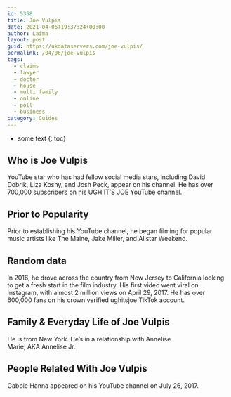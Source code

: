 ```yaml
---
id: 5358
title: Joe Vulpis
date: 2021-04-06T19:37:24+00:00
author: Laima
layout: post
guid: https://ukdataservers.com/joe-vulpis/
permalink: /04/06/joe-vulpis
tags:
  - claims
  - lawyer
  - doctor
  - house
  - multi family
  - online
  - poll
  - business
category: Guides
---
```


* some text
{: toc}


## Who is Joe Vulpis
                  
                  
                  
YouTube star who has had fellow social media stars, including David Dobrik, Liza Koshy, and Josh Peck, appear on his channel. He has over 700,000 subscribers on his UGH IT&#8217;S JOE YouTube channel. 
                  
              
            
              
            
                
                
                
## Prior to Popularity
                  
                  
                  
Prior to establishing his YouTube channel, he began filming for popular music artists like The Maine, Jake Miller, and Allstar Weekend.
                  
              
            
              
            
                
                
                
## Random data
                  
                  
                  
In 2016, he drove across the country from New Jersey to California looking to get a fresh start in the film industry. His first video went viral on Instagram, with almost 2 million views on April 29, 2017. He has over 600,000 fans on his crown verified ughitsjoe TikTok account.
                  
              
            
              
            
                
                
                
## Family & Everyday Life of Joe Vulpis
                  
                  
                  
He is from New York. He&#8217;s in a relationship with Annelise Marie, AKA Annelise Jr.
                  
              
            
              
            
                
                
                
## People Related With Joe Vulpis
                  
                  
                  
Gabbie Hanna appeared on his YouTube channel on July 26, 2017.  
                  
              
            
              
            
                
              
            
              
              
            
            
              
            
          
          
          
